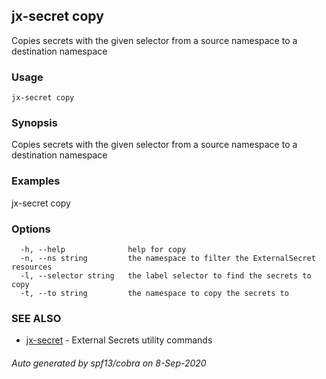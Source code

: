 ## jx-secret copy

Copies secrets with the given selector from a source namespace to a destination namespace

### Usage

```
jx-secret copy
```

### Synopsis

Copies secrets with the given selector from a source namespace to a destination namespace

### Examples

  jx-secret copy

### Options

```
  -h, --help              help for copy
  -n, --ns string         the namespace to filter the ExternalSecret resources
  -l, --selector string   the label selector to find the secrets to copy
  -t, --to string         the namespace to copy the secrets to
```

### SEE ALSO

* [jx-secret](jx-secret.md)	 - External Secrets utility commands

###### Auto generated by spf13/cobra on 8-Sep-2020
